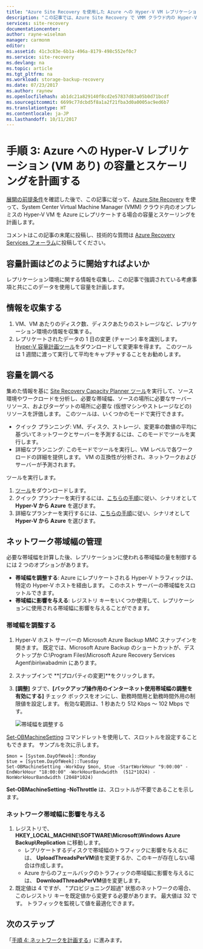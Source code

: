 ```yaml
---
title: "Azure Site Recovery を使用した Azure への Hyper-V VM レプリケーション (VMM あり) の容量とスケーリングを計画する | Microsoft Docs"
description: "この記事では、Azure Site Recovery で VMM クラウド内の Hyper-V VM を Azure にレプリケートする場合の容量とスケーリングを計画する方法について説明します"
services: site-recovery
documentationcenter: 
author: rayne-wiselman
manager: carmonm
editor: 
ms.assetid: 41c3c83e-6b1a-496a-8179-498c552ef0c7
ms.service: site-recovery
ms.devlang: na
ms.topic: article
ms.tgt_pltfrm: na
ms.workload: storage-backup-recovery
ms.date: 07/23/2017
ms.author: raynew
ms.openlocfilehash: ab1dc21a829140f8cd2e57837d83a05b0d71bcdf
ms.sourcegitcommit: 6699c77dcbd5f8a1a2f21fba3d0a0005ac9ed6b7
ms.translationtype: HT
ms.contentlocale: ja-JP
ms.lasthandoff: 10/11/2017
---
```

# <a name="step-3-plan-capacity-and-scaling-for-hyper-v-with-vmm-to-azure-replication"></a>手順 3: Azure への Hyper-V レプリケーション (VM あり) の容量とスケーリングを計画する

[展開の前提条件](vmm-to-azure-walkthrough-prerequisites.md)を確認した後で、この記事に従って、[Azure Site Recovery](site-recovery-overview.md) を使って、System Center Virtual Machine Manager (VMM) クラウド内のオンプレミスの Hyper-V VM を Azure にレプリケートする場合の容量とスケーリングを計画します。

コメントはこの記事の末尾に投稿し、技術的な質問は [Azure Recovery Services フォーラム](https://social.msdn.microsoft.com/forums/azure/home?forum=hypervrecovmgr)に投稿してください。


## <a name="how-do-i-start-capacity-planning"></a>容量計画はどのように開始すればよいか


レプリケーション環境に関する情報を収集し、この記事で強調されている考慮事項と共にこのデータを使用して容量を計画します。


## <a name="gather-information"></a>情報を収集する

1. VM、VM あたりのディスク数、ディスクあたりのストレージなど、レプリケーション環境の情報を収集する。
2. レプリケートされたデータの 1 日の変更 (チャーン) 率を識別します。 [Hyper-V 容量計画ツール](https://www.microsoft.com/download/details.aspx?id=39057)をダウンロードして変更率を得ます。 このツールは 1 週間に渡って実行して平均をキャプチャすることをお勧めします。
 

## <a name="figure-out-capacity"></a>容量を調べる

集めた情報を基に [Site Recovery Capacity Planner ツール](http://aka.ms/asr-capacity-planner-excel)を実行して、ソース環境やワークロードを分析し、必要な帯域幅、ソースの場所に必要なサーバー リソース、およびターゲットの場所に必要な (仮想マシンやストレージなどの) リソースを評価します。 このツールは、いくつかのモードで実行できます。

- クイック プランニング: VM、ディスク、ストレージ、変更率の数値の平均に基づいてネットワークとサーバーを予測するには、このモードでツールを実行します。
- 詳細なプランニング: このモードでツールを実行し、VM レベルで各ワークロードの詳細を提供します。 VM の互換性が分析され、ネットワークおよびサーバーが予測されます。

ツールを実行します。

1. [ツール](http://aka.ms/asr-capacity-planner-excel)をダウンロードします。
2. クイック プランナーを実行するには、[こちらの手順](site-recovery-capacity-planner.md#run-the-quick-planner)に従い、シナリオとして **Hyper-V から Azure** を選びます。
3. 詳細なプランナーを実行するには、[こちらの手順](site-recovery-capacity-planner.md#run-the-detailed-planner)に従い、シナリオとして **Hyper-V から Azure** を選びます。

## <a name="control-network-bandwidth"></a>ネットワーク帯域幅の管理

必要な帯域幅を計算した後、レプリケーションに使われる帯域幅の量を制御するには 2 つのオプションがあります。

* **帯域幅を調整する**: Azure にレプリケートされる Hyper-V トラフィックは、特定の Hyper-V ホストを経由します。 このホスト サーバーの帯域幅をスロットルできます。
* **帯域幅に影響を与える**: レジストリ キーをいくつか使用して、レプリケーションに使用される帯域幅に影響を与えることができます。

### <a name="throttle-bandwidth"></a>帯域幅を調整する
1. Hyper-V ホスト サーバーの Microsoft Azure Backup MMC スナップインを開きます。 既定では、Microsoft Azure Backup のショートカットが、デスクトップか C:\Program Files\Microsoft Azure Recovery Services Agent\bin\wabadmin にあります。
2. スナップインで **[プロパティの変更]**をクリックします。
3. **[調整]** タブで、**[バックアップ操作用のインターネット使用帯域幅の調整を有効にする]** チェック ボックスをオンにし、勤務時間用と勤務時間外用の制限値を設定します。 有効な範囲は、1 秒あたり 512 Kbps ～ 102 Mbps です。

    ![帯域幅を調整する](./media/vmm-to-azure-walkthrough-capacity/throttle2.png)

[Set-OBMachineSetting](https://technet.microsoft.com/library/hh770409.aspx) コマンドレットを使用して、スロットルを設定することもできます。 サンプルを次に示します。

    $mon = [System.DayOfWeek]::Monday
    $tue = [System.DayOfWeek]::Tuesday
    Set-OBMachineSetting -WorkDay $mon, $tue -StartWorkHour "9:00:00" -EndWorkHour "18:00:00" -WorkHourBandwidth  (512*1024) -NonWorkHourBandwidth (2048*1024)

**Set-OBMachineSetting -NoThrottle** は、スロットルが不要であることを示します。

### <a name="influence-network-bandwidth"></a>ネットワーク帯域幅に影響を与える
1. レジストリで、**HKEY_LOCAL_MACHINE\SOFTWARE\Microsoft\Windows Azure Backup\Replication** に移動します。
   * レプリケートするディスクで帯域幅のトラフィックに影響を与えるには、 **UploadThreadsPerVM**値を変更するか、このキーが存在しない場合は作成します。
   * Azure からのフェールバックのトラフィックの帯域幅に影響を与えるには、 **DownloadThreadsPerVM**値を変更します。
2. 既定値は 4 ですが、 "プロビジョニング超過" 状態のネットワークの場合、このレジストリ キーを既定値から変更する必要があります。 最大値は 32 です。 トラフィックを監視して値を最適化できます。

## <a name="next-steps"></a>次のステップ

「[手順 4: ネットワークを計画する](vmm-to-azure-walkthrough-network.md)」に進みます。
